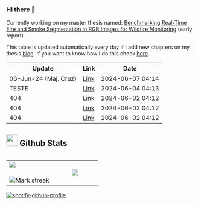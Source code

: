 ### Hi there 👋
Currently working on my master thesis named: [Benchmarking Real-Time Fire and Smoke Segmentation in RGB Images for Wildfire Monitoring](https://drive.google.com/file/d/1xqfWndVBDkPvf8w85ANuCTG5_Ddi0RqK/view?usp=sharing) (early report).

This table is updated automatically every day if I add new chapters on my thesis [blog](https://bit.ly/tese_lima). If you want to know how I do this check [here](https://github.com/hslima00/hslima00).

<!-- recent_updates starts -->


| Update | Link | Date |
| ------ | ---- | ---- |
| 06-Jun-24 (Maj. Cruz) | [Link](https://hslima00.github.io/Tese_md/2_reunioes/#06-jun-24-(maj.-cruz)) | 2024-06-07 04:14 |
| TESTE | [Link](https://hslima00.github.io/Tese_md/2_reunioes/#teste) | 2024-06-04 04:13 |
| 404 | [Link](https://hslima00.github.io/Tese_md/10_organizer/#404) | 2024-06-02 04:12 |
| 404 | [Link](https://hslima00.github.io/Tese_md/2_reunioes/#404) | 2024-06-02 04:12 |
| 404 | [Link](https://hslima00.github.io/Tese_md/3_ciafa/#404) | 2024-06-02 04:12 |

<!-- recent_updates ends -->

## <picture> <img src = "https://github.com/7oSkaaa/7oSkaaa/blob/main/Images/Statistics.gif?raw=true" width = 30px>  </picture> Github Stats

<!--- stats & Trophy (start) -->

<p align="left">
  <!--- stats (start) -->
<table align="left">
<tr border="none">
<td width="50%" align="center">
  <img  align="left"  src="https://github-readme-stats.vercel.app/api?username=hslima00&theme=dark&show_icons=true&count_private=true" />
  <br></br>
  <img  title="🔥 Get streak stats for your profile at git.io/streak-stats" alt="Mark streak" src="https://github-readme-streak-stats.herokuapp.com/?user=hslima00&theme=dark&hide_border=false" /> 
</td>


<td width="50%" align="center">

  <img  align="center"  src="https://github-readme-stats.anuraghazra1.vercel.app/api/top-langs/?username=hslima00&theme=dark&hide_border=false&no-bg=true&no-frame=true&hide=jupyter%20notebook&langs_count=7"/>

  </td>
</tr>
</table>
<!--- stats (end) -->
            
[![spotify-github-profile](https://spotify-github-profile.vercel.app/api/view?uid=lima002&cover_image=true&theme=novatorem&show_offline=false&background_color=121212&interchange=false&bar_color=53b14f&bar_color_cover=true)](https://github.com/kittinan/spotify-github-profile)
</p>
    </div>
</div>


